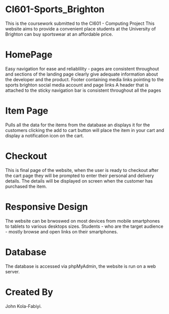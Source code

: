 # CI601-Sports_Brighton
This is the coursework submitted to the CI601 - Computing Project
This website aims to provide a convenient place students 
at the University of Brighton can buy sportswear at an affordable price.

# HomePage
Easy navigation for ease and reliablility - pages are consistent throughout and sections of the landing page clearly give 
adequate information about the developer and the product.
Footer containing media links pointing to the sports brighton social media account and page links 
A header that is attached to the sticky navigation bar is consistent throughout all the pages 

# Item Page 
Pulls all the data for the items from the database an displays it for the customers
clicking the add to cart button will place the item in your cart and display a notification icon on the cart.

# Checkout
This is final page of the website, when the user is ready to checkout after the cart page they will be prompted to enter their personal 
and delivery details. The details will be displayed on screen when the customer has purchased the item.

# Responsive Design
The website can be brwoswed on most devices from mobile smartphones to tablets to various desktops sizes. Students - who are the target audience - mostly 
browse and open links on their smartphones.

# Database 
The database is accessed via phpMyAdmin, the website is run on a web server.

# Created By 
John Kola-Fabiyi.

